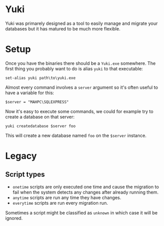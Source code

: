 ﻿# Yuki
Yuki was primarely designed as a tool to easily manage and migrate your
databases but it has matured to be much more flexible.

# Setup
Once you have the binaries there should be a `Yuki.exe` somewhere. The first
thing you probably want to do is alias `yuki` to that executable:

	set-alias yuki path\to\yuki.exe

Almost every command involves a `server` argument so it's often useful to have
a variable for this:

	$server = "MAHPC\SQLEXPRESS"

Now it's easy to execute some commands, we could for example try to create a
database on that server:

	yuki createdatabase $server foo

This will create a new database named `foo` on the `$server` instance.

# Legacy
## Script types
* `onetime` scripts are only executed one time and cause the migration to fail
when the system detects any changes after already running them.
* `anytime` scripts are run any time they have changes.
* `everytime` scripts are run every migration run.

Sometimes a script might be classified as `unknown` in which case it will be 
ignored.